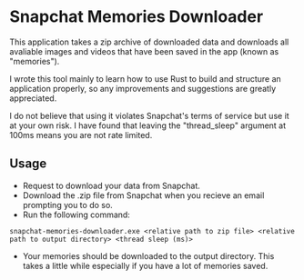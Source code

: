 # Snapchat Memories Downloader

This application takes a zip archive of downloaded data and downloads all avaliable images and videos that have been saved in the app (known as "memories").

I wrote this tool mainly to learn how to use Rust to build and structure an application properly, so any improvements and suggestions are greatly appreciated.

I do not believe that using it violates Snapchat's terms of service but use it at your own risk. I have found that leaving the "thread_sleep" argument at 100ms means you are not rate limited.

## Usage

- Request to download your data from Snapchat.
- Download the .zip file from Snapchat when you recieve an email prompting you to do so.
- Run the following command:

`snapchat-memories-downloader.exe <relative path to zip file> <relative path to output directory> <thread sleep (ms)>`

- Your memories should be downloaded to the output directory. This takes a little while especially if you have a lot of memories saved.
